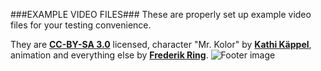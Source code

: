 ###EXAMPLE VIDEO FILES###
These are properly set up example video files for your testing convenience.

They are **[CC-BY-SA 3.0](http://creativecommons.org/licenses/by-sa/3.0/)** licensed, character "Mr. Kolor" by **[Kathi Käppel](http://www.kathikaeppel.com)**, animation and everything else by **[Frederik Ring](http://www.frederikring.com)**.
![Footer image](http://m90.github.io/jquery-seeThru/img/footer.png)
